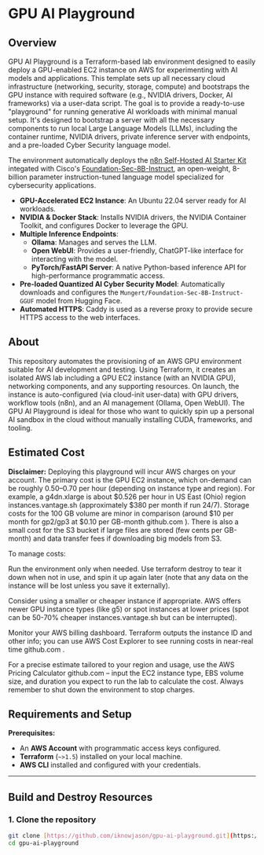 # GPU AI Playground

## Overview

GPU AI Playground is a Terraform-based lab environment designed to easily deploy a GPU-enabled EC2 instance on AWS for experimenting with AI models and applications. This template sets up all necessary cloud infrastructure (networking, security, storage, compute) and bootstraps the GPU instance with required software (e.g., NVIDIA drivers, Docker, AI frameworks) via a user-data script. The goal is to provide a ready-to-use "playground" for running generative AI workloads with minimal manual setup.  It's designed to bootstrap a server with all the necessary components to run local Large Language Models (LLMs), including the container runtime, NVIDIA drivers, private inference server with endpoints, and a pre-loaded Cyber Security language model.

The environment automatically deploys the [n8n Self-Hosted AI Starter Kit](https://github.com/iknowjason/self-hosted-ai-starter-kit) integated with Cisco's [Foundation-Sec-8B-Instruct](https://huggingface.co/fdtn-ai/Foundation-Sec-8B-Instruct), an open-weight, 8-billion parameter instruction-tuned language model specialized for cybersecurity applications.

* **GPU-Accelerated EC2 Instance**: An Ubuntu 22.04 server ready for AI workloads.
* **NVIDIA & Docker Stack**: Installs NVIDIA drivers, the NVIDIA Container Toolkit, and configures Docker to leverage the GPU.
* **Multiple Inference Endpoints**:
    * **Ollama**: Manages and serves the LLM.
    * **Open WebUI**: Provides a user-friendly, ChatGPT-like interface for interacting with the model.
    * **PyTorch/FastAPI Server**: A native Python-based inference API for high-performance programmatic access.
* **Pre-loaded Quantized AI Cyber Security Model**: Automatically downloads and configures the `Mungert/Foundation-Sec-8B-Instruct-GGUF` model from Hugging Face.
* **Automated HTTPS**: Caddy is used as a reverse proxy to provide secure HTTPS access to the web interfaces.

## About
This repository automates the provisioning of an AWS GPU environment suitable for AI development and testing. Using Terraform, it creates an isolated AWS lab including a GPU EC2 instance (with an NVIDIA GPU), networking components, and any supporting resources. On launch, the instance is auto-configured (via cloud-init user-data) with GPU drivers, workflow tools (n8n), and an AI management (Ollama, Open WebUI). The GPU AI Playground is ideal for those who want to quickly spin up a personal AI sandbox in the cloud without manually installing CUDA, frameworks, and tooling.

## Estimated Cost
**Disclaimer:** Deploying this playground will incur AWS charges on your account. The primary cost is the GPU EC2 instance, which on-demand can be roughly $0.50–$0.70 per hour (depending on instance type and region). For example, a g4dn.xlarge is about $0.526 per hour in US East (Ohio) region
instances.vantage.sh
 (approximately $380 per month if run 24/7). Storage costs for the 100 GB volume are minor in comparison (around $10 per month for gp2/gp3 at $0.10 per GB-month
github.com
). There is also a small cost for the S3 bucket if large files are stored (few cents per GB-month) and data transfer fees if downloading big models from S3.

To manage costs:

Run the environment only when needed. Use terraform destroy to tear it down when not in use, and spin it up again later (note that any data on the instance will be lost unless you save it externally).

Consider using a smaller or cheaper instance if appropriate. AWS offers newer GPU instance types (like g5) or spot instances at lower prices (spot can be 50-70% cheaper
instances.vantage.sh
 but can be interrupted).

Monitor your AWS billing dashboard. Terraform outputs the instance ID and other info; you can use AWS Cost Explorer to see running costs in near-real time
github.com
.

For a precise estimate tailored to your region and usage, use the AWS Pricing Calculator
github.com
 – input the EC2 instance type, EBS volume size, and duration you expect to run the lab to calculate the cost. Always remember to shut down the environment to stop charges.

## Requirements and Setup

**Prerequisites:**

* An **AWS Account** with programmatic access keys configured.
* **Terraform** (`~>1.5`) installed on your local machine.
* **AWS CLI** installed and configured with your credentials.

***

## Build and Destroy Resources

### 1. Clone the repository
```bash
git clone [https://github.com/iknowjason/gpu-ai-playground.git](https://github.com/iknowjason/gpu-ai-playground.git)
cd gpu-ai-playground
